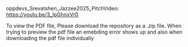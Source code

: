 oppdevs_Srevatshen_Jazzee2025_PitchVideo: https://youtu.be/3_IpGhnxVr0


To view the PDF file, Please download the repository as a .zip file. When trying to preview the pdf file an emebding error shows up and also when downloading the pdf file individually
